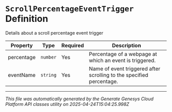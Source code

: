 # `ScrollPercentageEventTrigger` Definition

Details about a scroll percentage event trigger

| Property | Type | Required | Description |
|----------|------|----------|-------------|
| percentage | `number` | Yes | Percentage of a webpage at which an event is triggered. |
| eventName | `string` | Yes | Name of event triggered after scrolling to the specified percentage. |

---

*This file was automatically generated by the Generate Genesys Cloud Platform API classes utility on 2025-04-24T15:04:25.998Z*